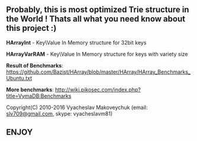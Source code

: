 ## Probably, this is most optimized Trie structure in the World ! Thats all what you need know about this project :)

**HArrayInt** - Key\Value In Memory structure for 32bit keys

**HArrayVarRAM** - Key\Value In Memory structure for keys with variety size

**Result of Benchmarks**:
https://github.com/Bazist/HArray/blob/master/HArray/HArray_Benchmarks_Ubuntu.txt

**More benchmarks**:
http://wiki.pikosec.com/index.php?title=VymaDB:Benchmarks

Copyright(C) 2010-2016 Vyacheslav Makoveychuk (email: slv709@gmail.com, skype: vyacheslavm81)

## ENJOY
